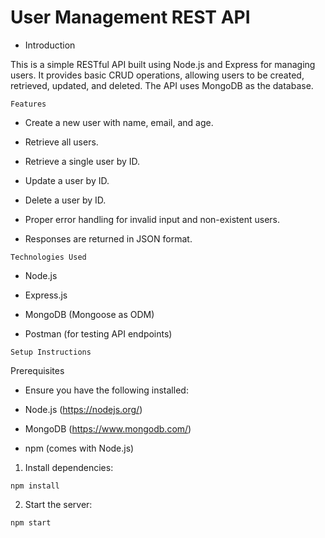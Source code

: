 # User Management REST API

- Introduction

This is a simple RESTful API built using Node.js and Express for managing users. It provides basic CRUD operations, allowing users to be created, retrieved, updated, and deleted. The API uses MongoDB as the database.

`Features`

- Create a new user with name, email, and age.

- Retrieve all users.

- Retrieve a single user by ID.

- Update a user by ID.

- Delete a user by ID.

- Proper error handling for invalid input and non-existent users.

- Responses are returned in JSON format.


`Technologies Used`

- Node.js

- Express.js

- MongoDB (Mongoose as ODM)

- Postman (for testing API endpoints)


`Setup Instructions`

Prerequisites

- Ensure you have the following installed:

- Node.js (https://nodejs.org/)

- MongoDB (https://www.mongodb.com/)

- npm (comes with Node.js)

1. Install dependencies:

```
npm install
```

2. Start the server:

```
npm start
```